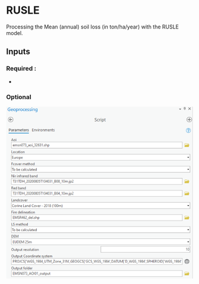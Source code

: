 # RUSLE

Processing the Mean (annual) soil loss (in ton/ha/year) with the RUSLE model.

## Inputs
### Required :
- 

### Optional 


![Arcgis  pro toolbox](static/Arcgis_pro_Toolbox.PNG)